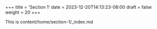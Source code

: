 +++
title = 'Section 1'
date = 2023-12-20T14:13:23-08:00
draft = false
weight = 20
+++

This is content/home/section-1/_index.md
